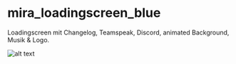 # mira_loadingscreen_blue

Loadingscreen mit Changelog, Teamspeak, Discord, animated Background, Musik & Logo.

![alt text](https://cdn.discordapp.com/attachments/877959523636228126/944009396269223996/Bildschirmfoto_2022-02-18_um_00.16.08.png)
